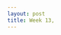 ```yaml
---
layout: post
title: Week 13,   
---
```


<!-- 
- in-class discussion of os w/in industry
- group project work: accomplishments, failures, surprises (g/b) 
-->


